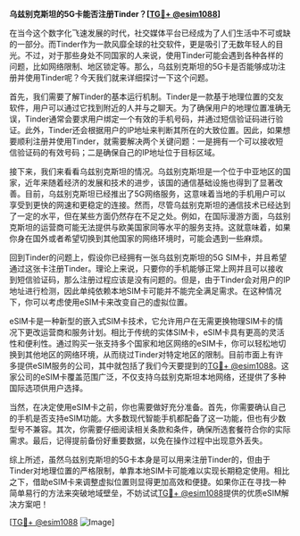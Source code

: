 **乌兹别克斯坦的5G卡能否注册Tinder？[[TG💪+ @esim1088](https://t.me/s/esim1088)]**

在当今这个数字化飞速发展的时代，社交媒体平台已经成为了人们生活中不可或缺的一部分。而Tinder作为一款风靡全球的社交软件，更是吸引了无数年轻人的目光。不过，对于那些身处不同国家的人来说，使用Tinder可能会遇到各种各样的问题，比如网络限制、地区锁定等。那么，乌兹别克斯坦的5G卡是否能够成功注册并使用Tinder呢？今天我们就来详细探讨一下这个问题。

首先，我们需要了解Tinder的基本运行机制。Tinder是一款基于地理位置的交友软件，用户可以通过它找到附近的人并与之聊天。为了确保用户的地理位置准确无误，Tinder通常会要求用户绑定一个有效的手机号码，并通过短信验证码进行验证。此外，Tinder还会根据用户的IP地址来判断其所在的大致位置。因此，如果想要顺利注册并使用Tinder，就需要解决两个关键问题：一是拥有一个可以接收短信验证码的有效号码；二是确保自己的IP地址位于目标区域。

接下来，我们来看看乌兹别克斯坦的情况。乌兹别克斯坦是一个位于中亚地区的国家，近年来随着经济的发展和技术的进步，该国的通信基础设施也得到了显著改善。目前，乌兹别克斯坦已经推出了5G网络服务，这意味着当地的手机用户可以享受到更快的网速和更稳定的连接。然而，尽管乌兹别克斯坦的通信技术已经达到了一定的水平，但在某些方面仍然存在不足之处。例如，在国际漫游方面，乌兹别克斯坦的运营商可能无法提供与欧美国家同等水平的服务支持。这就意味着，如果你身在国外或者希望切换到其他国家的网络环境时，可能会遇到一些麻烦。

回到Tinder的问题上，假设你已经拥有一张乌兹别克斯坦的5G SIM卡，并且希望通过这张卡注册Tinder。理论上来说，只要你的手机能够正常上网并且可以接收到短信验证码，那么注册过程应该是没有问题的。但是，由于Tinder会对用户的IP地址进行检测，因此单纯依赖本地SIM卡可能并不能完全满足需求。在这种情况下，你可以考虑使用eSIM卡来改变自己的虚拟位置。

eSIM卡是一种新型的嵌入式SIM卡技术，它允许用户在无需更换物理SIM卡的情况下更改运营商和服务计划。相比于传统的实体SIM卡，eSIM卡具有更高的灵活性和便利性。通过购买一张支持多个国家和地区网络的eSIM卡，你可以轻松地切换到其他地区的网络环境，从而绕过Tinder对特定地区的限制。目前市面上有许多提供eSIM服务的公司，其中就包括了我们今天要提到的[TG💪+ @esim1088](https://t.me/s/esim1088)。这家公司的eSIM卡覆盖范围广泛，不仅支持乌兹别克斯坦本地网络，还提供了多种国际选项供用户选择。

当然，在决定使用eSIM卡之前，你也需要做好充分准备。首先，你需要确认自己的手机是否支持eSIM功能。大多数现代智能手机都配备了这一功能，但也有少数型号不兼容。其次，你需要仔细阅读相关条款和条件，确保所选套餐符合你的实际需求。最后，记得提前备份好重要数据，以免在操作过程中出现意外丢失。

综上所述，虽然乌兹别克斯坦的5G卡本身是可以用来注册Tinder的，但由于Tinder对地理位置的严格限制，单靠本地SIM卡可能难以实现长期稳定使用。相比之下，借助eSIM卡来调整虚拟位置则显得更加高效和便捷。如果你正在寻找一种简单易行的方法来突破地域壁垒，不妨试试[TG💪+ @esim1088](https://t.me/s/esim1088)提供的优质eSIM解决方案吧！

[[TG💪+ @esim1088](https://t.me/s/esim1088) ![Image](https://i.postimg.cc/4NQfJmqS/Snipaste-2025-05-13-00-14-12.png)]